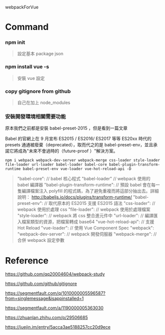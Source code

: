 webpackForVue

# Command

### npm init

> 設定基本 package json

### npm install vue -s

> 安裝 vue 設定

### copy gitignore from github

> 自己在加上 node_modules

### 安裝開發環境相關需要功能

原本我們之前都是安裝 babel-preset-2015 ，但是看到一篇文章

Babel 的官網上在 9 月宣布 ES2015 / ES2016/ ES2017 等等 ES20xx 時代的 presets 通通被廢棄（deprecated），取而代之的是 babel-preset-env，並且承諾它將成為"未來不會過時的（future-proof ）"解決方案。

```
npm i webpack webpack-dev-server webpack-merge css-loader style-loader file-loader url-loader babel-loader babel-core babel-plugin-transform-runtime babel-preset-env vue-loader vue-hot-reload-api -D
```

> "babel-core": // babel 核心程式
> "babel-loader" // webpack 使用的 babel 編譯器
> "babel-plugin-transform-runtime": // 預設 babel 會在每一隻編譯檔案注入 polyfill 的程式碼，為了避免重複而將這部分抽出去。詳細說明：
> http://babeljs.io/docs/plugins/transform-runtime/
> "babel-preset-env": // 取代原本的 ES2015 支援 ES2015 語法
> "css-loader": // webpack 使用於處理 css
> "file-loader": // webpack 使用於處理檔案
> "style-loader": // webpack 將 css 整合進元件中
> "url-loader": // 編譯匯入檔案類型的資源，把檔案轉成 base64
> "vue-hot-reload-api": // 支援 Hot Reload
> "vue-loader": // 使用 Vue Component Spec
> "webpack":
> "webpack-dev-server": // webpack 開發伺服器
> "webpack-merge": // 合併 webpack 設定參數

# Reference

https://github.com/qq20004604/webpack-study

https://github.com/github/gitignore

https://segmentfault.com/q/1010000005596587?from=singlemessage&isappinstalled=1

https://segmentfault.com/a/1190000005363030

https://zhuanlan.zhihu.com/p/29506685

https://juejin.im/entry/5acca3ae5188257cc20d9ece
